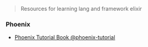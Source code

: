 >  Resources for learning lang and framework elixir

### Phoenix
-   [Phoenix Tutorial Book @phoenix-tutorial](https://www.phoenix-tutorial.com/)
